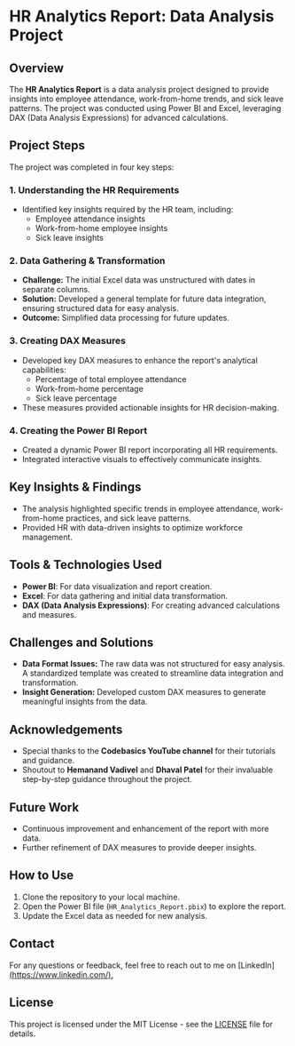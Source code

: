 # HR Analytics Report: Data Analysis Project

## Overview
The **HR Analytics Report** is a data analysis project designed to provide insights into employee attendance, work-from-home trends, and sick leave patterns. The project was conducted using Power BI and Excel, leveraging DAX (Data Analysis Expressions) for advanced calculations.

## Project Steps
The project was completed in four key steps:

### 1. Understanding the HR Requirements
- Identified key insights required by the HR team, including:
  - Employee attendance insights
  - Work-from-home employee insights
  - Sick leave insights

### 2. Data Gathering & Transformation
- **Challenge:** The initial Excel data was unstructured with dates in separate columns.
- **Solution:** Developed a general template for future data integration, ensuring structured data for easy analysis.
- **Outcome:** Simplified data processing for future updates.

### 3. Creating DAX Measures
- Developed key DAX measures to enhance the report's analytical capabilities:
  - Percentage of total employee attendance
  - Work-from-home percentage
  - Sick leave percentage
- These measures provided actionable insights for HR decision-making.

### 4. Creating the Power BI Report
- Created a dynamic Power BI report incorporating all HR requirements.
- Integrated interactive visuals to effectively communicate insights.

## Key Insights & Findings
- The analysis highlighted specific trends in employee attendance, work-from-home practices, and sick leave patterns.
- Provided HR with data-driven insights to optimize workforce management.

## Tools & Technologies Used
- **Power BI**: For data visualization and report creation.
- **Excel**: For data gathering and initial data transformation.
- **DAX (Data Analysis Expressions)**: For creating advanced calculations and measures.

## Challenges and Solutions
- **Data Format Issues:** The raw data was not structured for easy analysis. A standardized template was created to streamline data integration and transformation.
- **Insight Generation:** Developed custom DAX measures to generate meaningful insights from the data.

## Acknowledgements
- Special thanks to the **Codebasics YouTube channel** for their tutorials and guidance.
- Shoutout to **Hemanand Vadivel** and **Dhaval Patel** for their invaluable step-by-step guidance throughout the project.

## Future Work
- Continuous improvement and enhancement of the report with more data.
- Further refinement of DAX measures to provide deeper insights.

## How to Use
1. Clone the repository to your local machine.
2. Open the Power BI file (`HR_Analytics_Report.pbix`) to explore the report.
3. Update the Excel data as needed for new analysis.

## Contact
For any questions or feedback, feel free to reach out to me on [LinkedIn][(https://www.linkedin.com/).](https://www.linkedin.com/in/syed-nabeel-hussain-1905b1305/)

## License
This project is licensed under the MIT License - see the [LICENSE](LICENSE) file for details.
